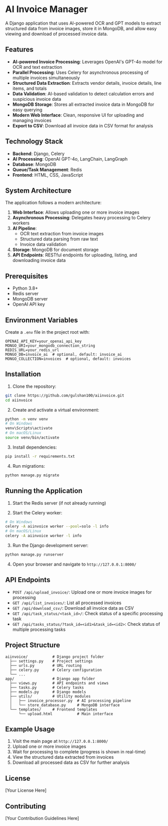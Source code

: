 # AI Invoice Manager

A Django application that uses AI-powered OCR and GPT models to extract structured data from invoice images, store it in MongoDB, and allow easy viewing and download of processed invoice data.

## Features

- **AI-powered Invoice Processing**: Leverages OpenAI's GPT-4o model for OCR and text extraction
- **Parallel Processing**: Uses Celery for asynchronous processing of multiple invoices simultaneously
- **Structured Data Extraction**: Extracts vendor details, invoice details, line items, and totals
- **Data Validation**: AI-based validation to detect calculation errors and suspicious invoice data
- **MongoDB Storage**: Stores all extracted invoice data in MongoDB for easy querying
- **Modern Web Interface**: Clean, responsive UI for uploading and managing invoices
- **Export to CSV**: Download all invoice data in CSV format for analysis

## Technology Stack

- **Backend**: Django, Celery
- **AI Processing**: OpenAI GPT-4o, LangChain, LangGraph
- **Database**: MongoDB
- **Queue/Task Management**: Redis
- **Frontend**: HTML, CSS, JavaScript

## System Architecture

The application follows a modern architecture:

1. **Web Interface**: Allows uploading one or more invoice images
2. **Asynchronous Processing**: Delegates heavy processing to Celery workers
3. **AI Pipeline**:
   - OCR text extraction from invoice images
   - Structured data parsing from raw text
   - Invoice data validation
4. **Storage**: MongoDB for document storage
5. **API Endpoints**: RESTful endpoints for uploading, listing, and downloading invoice data

## Prerequisites

- Python 3.8+
- Redis server
- MongoDB server
- OpenAI API key

## Environment Variables

Create a `.env` file in the project root with:

```
OPENAI_API_KEY=your_openai_api_key
MONGO_URI=your_mongodb_connection_string
REDIS_URL=your_redis_url
MONGO_DB=invoice_ai  # optional, default: invoice_ai
MONGO_COLLECTION=invoices  # optional, default: invoices
```

## Installation

1. Clone the repository:
```bash
git clone https://github.com/gulshan100/aiinvoice.git
cd aiinvoice
```

2. Create and activate a virtual environment:
```bash
python -m venv venv
# On Windows
venv\Scripts\activate
# On macOS/Linux
source venv/bin/activate
```

3. Install dependencies:
```bash
pip install -r requirements.txt
```

4. Run migrations:
```bash
python manage.py migrate
```

## Running the Application

1. Start the Redis server (if not already running)

2. Start the Celery worker:
```bash
# On Windows
celery -A aiinvoice worker --pool=solo -l info
# On macOS/Linux
celery -A aiinvoice worker -l info
```

3. Run the Django development server:
```bash
python manage.py runserver
```

4. Open your browser and navigate to `http://127.0.0.1:8000/`

## API Endpoints

- `POST /api/upload_invoice/`: Upload one or more invoice images for processing
- `GET /api/list_invoices/`: List all processed invoices
- `GET /api/download_csv/`: Download all invoice data as CSV
- `GET /api/task_status/<task_id>/`: Check status of a specific processing task
- `GET /api/tasks_status/?task_id=<id1>&task_id=<id2>`: Check status of multiple processing tasks

## Project Structure

```
aiinvoice/           # Django project folder
  ├── settings.py    # Project settings
  ├── urls.py        # URL routing
  ├── celery.py      # Celery configuration
  └── ...
app/                 # Django app folder
  ├── views.py       # API endpoints and views
  ├── tasks.py       # Celery tasks
  ├── models.py      # Django models
  ├── utils/         # Utility modules
  │   ├── invoice_processor.py  # AI processing pipeline
  │   └── store_database.py     # MongoDB interface
  └── templates/     # Frontend templates
      └── upload.html           # Main interface
```

## Example Usage

1. Visit the main page at `http://127.0.0.1:8000/`
2. Upload one or more invoice images
3. Wait for processing to complete (progress is shown in real-time)
4. View the structured data extracted from invoices
5. Download all processed data as CSV for further analysis

## License

[Your License Here]

## Contributing

[Your Contribution Guidelines Here]